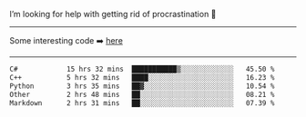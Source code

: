 I’m looking for help with getting rid of procrastination 🤔

-----

Some interesting code :arrow_right: [here](https://github.com/zhen8838/playground)

-----

<!--START_SECTION:waka-->

```txt
C#            15 hrs 32 mins  ███████████▒░░░░░░░░░░░░░   45.50 %
C++           5 hrs 32 mins   ████░░░░░░░░░░░░░░░░░░░░░   16.23 %
Python        3 hrs 35 mins   ██▓░░░░░░░░░░░░░░░░░░░░░░   10.54 %
Other         2 hrs 48 mins   ██░░░░░░░░░░░░░░░░░░░░░░░   08.21 %
Markdown      2 hrs 31 mins   ██░░░░░░░░░░░░░░░░░░░░░░░   07.39 %
```

<!--END_SECTION:waka-->

<!--
**zhen8838/zhen8838** is a ✨ _special_ ✨ repository because its `README.md` (this file) appears on your GitHub profile.

Here are some ideas to get you started:

- 🔭 I’m currently working on ...
- 🌱 I’m currently learning ...
- 👯 I’m looking to collaborate on ...
 ...
- 💬 Ask me about ...
- 📫 How to reach me: ...
- 😄 Pronouns: ...
- ⚡ Fun fact: ...
-->
